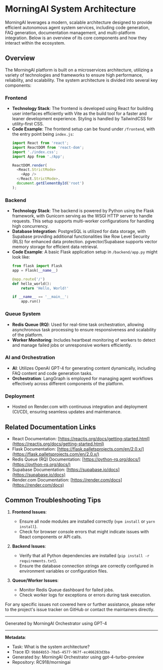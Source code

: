 # MorningAI System Architecture

MorningAI leverages a modern, scalable architecture designed to provide efficient autonomous agent system services, including code generation, FAQ generation, documentation management, and multi-platform integration. Below is an overview of its core components and how they interact within the ecosystem.

## Overview

The MorningAI platform is built on a microservices architecture, utilizing a variety of technologies and frameworks to ensure high performance, reliability, and scalability. The system architecture is divided into several key components:

### Frontend

- **Technology Stack**: The frontend is developed using React for building user interfaces efficiently with Vite as the build tool for a faster and leaner development experience. Styling is handled by TailwindCSS for utility-first CSS.
- **Code Example**: The frontend setup can be found under `/frontend`, with the entry point being `index.js`:
  ```javascript
  import React from 'react';
  import ReactDOM from 'react-dom';
  import './index.css';
  import App from './App';

  ReactDOM.render(
    <React.StrictMode>
      <App />
    </React.StrictMode>,
    document.getElementById('root')
  );
  ```

### Backend

- **Technology Stack**: The backend is powered by Python using the Flask framework, with Gunicorn serving as the WSGI HTTP server to handle requests. This setup supports multi-worker configurations for handling high concurrency.
- **Database Integration**: PostgreSQL is utilized for data storage, with Supabase providing additional functionalities like Row Level Security (RLS) for enhanced data protection. pgvector/Supabase supports vector memory storage for efficient data retrieval.
- **Code Example**: A basic Flask application setup in `/backend/app.py` might look like:
  ```python
  from flask import Flask
  app = Flask(__name__)

  @app.route('/')
  def hello_world():
      return 'Hello, World!'
  
  if __name__ == '__main__':
      app.run()
  ```

### Queue System

- **Redis Queue (RQ)**: Used for real-time task orchestration, allowing asynchronous task processing to ensure responsiveness and scalability of the platform.
- **Worker Monitoring**: Includes heartbeat monitoring of workers to detect and manage failed jobs or unresponsive workers efficiently.

### AI and Orchestration

- **AI**: Utilizes OpenAI GPT-4 for generating content dynamically, including FAQ content and code generation tasks.
- **Orchestration**: LangGraph is employed for managing agent workflows effectively across different components of the platform.

### Deployment

- Hosted on Render.com with continuous integration and deployment (CI/CD), ensuring seamless updates and maintenance.

## Related Documentation Links

- React Documentation: [https://reactjs.org/docs/getting-started.html](https://reactjs.org/docs/getting-started.html)
- Flask Documentation: [https://flask.palletsprojects.com/en/2.0.x/](https://flask.palletsprojects.com/en/2.0.x/)
- Redis Queue (RQ) Documentation: [https://python-rq.org/docs/](https://python-rq.org/docs/)
- Supabase Documentation: [https://supabase.io/docs](https://supabase.io/docs)
- Render.com Documentation: [https://render.com/docs](https://render.com/docs)

## Common Troubleshooting Tips

1. **Frontend Issues**:
   - Ensure all node modules are installed correctly (`npm install` or `yarn install`).
   - Check for browser console errors that might indicate issues with React components or API calls.

2. **Backend Issues**:
   - Verify that all Python dependencies are installed (`pip install -r requirements.txt`).
   - Ensure the database connection strings are correctly configured in environment variables or configuration files.

3. **Queue/Worker Issues**:
   - Monitor Redis Queue dashboard for failed jobs.
   - Check worker logs for exceptions or errors during task execution.

For any specific issues not covered here or further assistance, please refer to the project's issue tracker on GitHub or contact the maintainers directly.

---
Generated by MorningAI Orchestrator using GPT-4

---

**Metadata**:
- Task: What is the system architecture?
- Trace ID: `9b8d4b53-70a5-4577-967f-ec466283d3ba`
- Generated by: MorningAI Orchestrator using gpt-4-turbo-preview
- Repository: RC918/morningai

